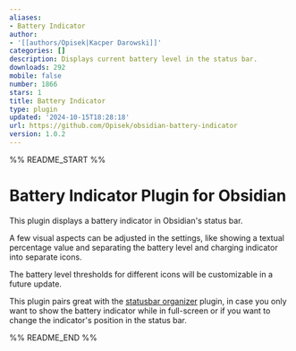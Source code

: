 ```yaml
---
aliases:
- Battery Indicator
author:
- '[[authors/Opisek|Kacper Darowski]]'
categories: []
description: Displays current battery level in the status bar.
downloads: 292
mobile: false
number: 1866
stars: 1
title: Battery Indicator
type: plugin
updated: '2024-10-15T18:28:18'
url: https://github.com/Opisek/obsidian-battery-indicator
version: 1.0.2
---
```


%% README_START %%

# Battery Indicator Plugin for Obsidian
This plugin displays a battery indicator in Obsidian's status bar.

A few visual aspects can be adjusted in the settings, like showing a textual percentage value and separating the battery level and charging indicator into separate icons.

The battery level thresholds for different icons will be customizable in a future update.

This plugin pairs great with the [statusbar organizer](https://github.com/Opisek/obsidian-statusbar-organizer) plugin, in case you only want to show the battery indicator while in full-screen or if you want to change the indicator's position in the status bar.


%% README_END %%